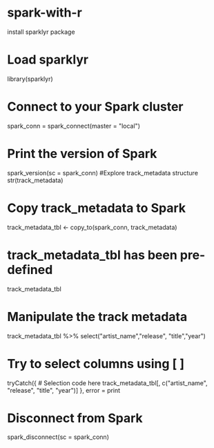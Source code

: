# spark-with-r
install sparklyr package 
# Load sparklyr
library(sparklyr)
# Connect to your Spark cluster
spark_conn = spark_connect(master = "local")
# Print the version of Spark
spark_version(sc = spark_conn)
#Explore track_metadata structure
str(track_metadata)
# Copy track_metadata to Spark
track_metadata_tbl <- copy_to(spark_conn, track_metadata)
# track_metadata_tbl has been pre-defined
track_metadata_tbl

# Manipulate the track metadata
track_metadata_tbl %>% select("artist_name","release", "title","year")
 
# Try to select columns using [ ]
tryCatch({
    # Selection code here
    track_metadata_tbl[, c("artist_name", "release", "title", "year")]
  },
  error = print

# Disconnect from Spark
spark_disconnect(sc = spark_conn)
